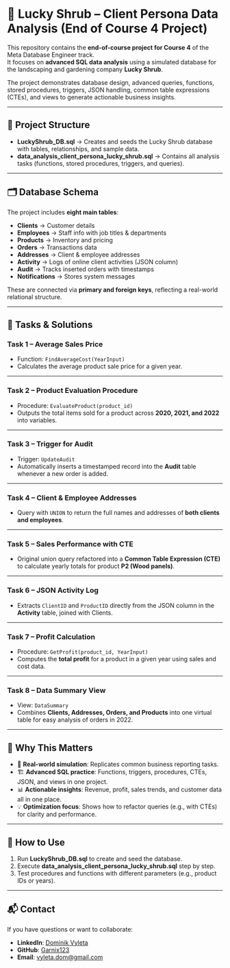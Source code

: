# 🌿 Lucky Shrub – Client Persona Data Analysis (End of Course 4 Project)

This repository contains the **end-of-course project for Course 4** of the Meta Database Engineer track.  
It focuses on **advanced SQL data analysis** using a simulated database for the landscaping and gardening company **Lucky Shrub**.  

The project demonstrates database design, advanced queries, functions, stored procedures, triggers, JSON handling, common table expressions (CTEs), and views to generate actionable business insights.  

---

## 📂 Project Structure
- **LuckyShrub_DB.sql** → Creates and seeds the Lucky Shrub database with tables, relationships, and sample data.  
- **data_analysis_client_persona_lucky_shrub.sql** → Contains all analysis tasks (functions, stored procedures, triggers, and queries).  

---

## 🗂️ Database Schema
The project includes **eight main tables**:
- **Clients** → Customer details  
- **Employees** → Staff info with job titles & departments  
- **Products** → Inventory and pricing  
- **Orders** → Transactions data  
- **Addresses** → Client & employee addresses  
- **Activity** → Logs of online client activities (JSON column)  
- **Audit** → Tracks inserted orders with timestamps  
- **Notifications** → Stores system messages  

These are connected via **primary and foreign keys**, reflecting a real-world relational structure.  

---

## 📝 Tasks & Solutions

### **Task 1 – Average Sales Price**
- Function: `FindAverageCost(YearInput)`  
- Calculates the average product sale price for a given year.  

---

### **Task 2 – Product Evaluation Procedure**
- Procedure: `EvaluateProduct(product_id)`  
- Outputs the total items sold for a product across **2020, 2021, and 2022** into variables.  

---

### **Task 3 – Trigger for Audit**
- Trigger: `UpdateAudit`  
- Automatically inserts a timestamped record into the **Audit** table whenever a new order is added.  

---

### **Task 4 – Client & Employee Addresses**
- Query with `UNION` to return the full names and addresses of **both clients and employees**.  

---

### **Task 5 – Sales Performance with CTE**
- Original union query refactored into a **Common Table Expression (CTE)** to calculate yearly totals for product **P2 (Wood panels)**.  

---

### **Task 6 – JSON Activity Log**
- Extracts `ClientID` and `ProductID` directly from the JSON column in the **Activity** table, joined with Clients.  

---

### **Task 7 – Profit Calculation**
- Procedure: `GetProfit(product_id, YearInput)`  
- Computes the **total profit** for a product in a given year using sales and cost data.  

---

### **Task 8 – Data Summary View**
- View: `DataSummary`  
- Combines **Clients, Addresses, Orders, and Products** into one virtual table for easy analysis of orders in 2022.  

---

## 🎯 Why This Matters
- 🔑 **Real-world simulation**: Replicates common business reporting tasks.  
- 🏗 **Advanced SQL practice**: Functions, triggers, procedures, CTEs, JSON, and views in one project.  
- 📊 **Actionable insights**: Revenue, profit, sales trends, and customer data all in one place.  
- 💡 **Optimization focus**: Shows how to refactor queries (e.g., with CTEs) for clarity and performance.  

---

## 🚀 How to Use
1. Run **LuckyShrub_DB.sql** to create and seed the database.  
2. Execute **data_analysis_client_persona_lucky_shrub.sql** step by step.  
3. Test procedures and functions with different parameters (e.g., product IDs or years).  

---

## 📬 Contact
If you have questions or want to collaborate:  

- **LinkedIn**: [Dominik Vyleta](https://www.linkedin.com/in/dominik-vyleta-mba-a566511b2/)  
- **GitHub**: [Garnix123](https://github.com/Garnix123)  
- **Email**: vyleta.dom@gmail.com  
